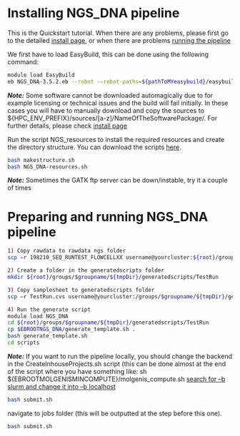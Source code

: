 #  Installing NGS_DNA pipeline

This is the Quickstart tutorial. When there are any problems, please first go to the detailed [install page](ngs-install), or when there are problems [running the pipeline](ngs-run)

We first have to load EasyBuild, this can be done using the following command:
```bash
module load EasyBuild
eb NGS_DNA-3.5.2.eb --robot -–robot-paths=${pathToMYeasybuild}/easybuild-easyconfigs/easybuild/easyconfigs/:
```
**_Note:_** Some software cannot be downloaded automagically due to for example licensing or technical issues and the build will fail initially.
In these cases you will have to manually download and copy the sources to
${HPC_ENV_PREFIX}/sources/[a-z]/NameOfTheSoftwarePackage/. For further details, please check [install page](ngs-install)

Run the script NGS_resources to install the required resources and create the directory structure. You can download the scripts [here](attachments/scripts.tar.gz).
```bash
bash makestructure.sh
bash NGS_DNA-resources.sh
```
**_Note:_** Sometimes the GATK ftp server can be down/instable, try it a couple of times


#  Preparing and running NGS_DNA pipeline

```bash
1) Copy rawdata to rawdata ngs folder
scp –r 198210_SEQ_RUNTEST_FLOWCELLXX username@yourcluster:${root}/groups/$groupname/${tmpDir}/rawdata/ngs/

2) Create a folder in the generatedscripts folder
mkdir ${root}/groups/$groupname/${tmpDir}/generatedscripts/TestRun

3) Copy samplesheet to generatedscripts folder
scp –r TestRun.cvs username@yourcluster:/groups/$groupname/${tmpDir}/generatedscripts/

4) Run the generate script
module load NGS_DNA
cd ${root}/groups/$groupname/${tmpDir}/generatedscripts/TestRun
cp $EBROOTNGS_DNA/generate_template.sh .
bash generate_template.sh
cd scripts
```
**_Note:_** If you want to run the pipeline locally, you should change the backend in the CreateInhouseProjects.sh script (this can be done almost at the end of the script where you have something like:
sh ${EBROOTMOLGENISMINCOMPUTE}/molgenis_compute.sh
<u>search for –b slurm and change it into –b localhost</u>
```bash
bash submit.sh
```

navigate to jobs folder (this will be outputted at the step before this one).
```bash
bash submit.sh
```
